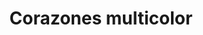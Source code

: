 ---
title: Corazones multicolor
date: 
draft: false

# descripcion
description : Pulsera de plata 925

materials: Plata 925

color: Amarillo, Verde y Lila

dimensions: 20,5cm largo

code: 03-09-0564

type: "Pulseras"

categories: []

price: $2.610,00

# Images
# first image will be shown in the product page
images:
  # - image: "images/path_to_image"
  # La ubicacion de las imagenes es imagenes/Pulseras/Pulseras.Plata/03-09-0564-corazones-multicolor
  - image: "./images/pulseras/plata/03-09-0564.JPG"
---